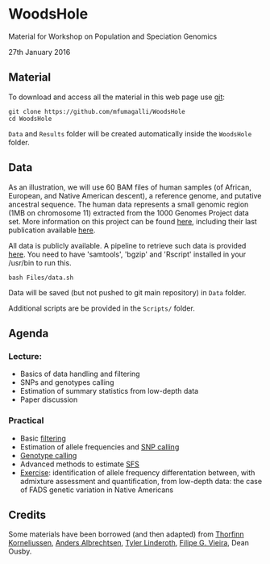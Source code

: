 # WoodsHole

Material for Workshop on Population and Speciation Genomics

27th January 2016

## Material

To download and access all the material in this web page use [git](http://git-scm.com/):
```
git clone https://github.com/mfumagalli/WoodsHole
cd WoodsHole
```
`Data` and `Results` folder will be created automatically inside the `WoodsHole` folder.

## Data

As an illustration, we will use 60 BAM files of human samples (of African, European, and Native American descent), a reference genome, and putative ancestral sequence.
The human data represents a small genomic region (1MB on chromosome 11) extracted from the 1000 Genomes Project data set.
More information on this project can be found [here](http://www.1000genomes.org/), including their last publication available [here](http://www.nature.com/nature/journal/v526/n7571/full/nature15393.html).

All data is publicly available.
A pipeline to retrieve such data is provided [here](https://github.com/mfumagalli/WoodsHole/blob/master/Files/data.md).
You need to have 'samtools', 'bgzip' and 'Rscript' installed in your /usr/bin to run this.
```
bash Files/data.sh
```
Data will be saved (but not pushed to git main repository) in `Data` folder.

Additional scripts are be provided in the `Scripts/` folder.

## Agenda

### Lecture:

* Basics of data handling and filtering
* SNPs and genotypes calling
* Estimation of summary statistics from low-depth data
* Paper discussion

### Practical

* Basic [filtering](https://github.com/mfumagalli/WoodsHole/blob/master/Files/filtering.md)
* Estimation of allele frequencies and [SNP calling](https://github.com/mfumagalli/WoodsHole/blob/master/Files/snpcall.md)
* [Genotype calling](https://github.com/mfumagalli/WoodsHole/blob/master/Files/genocall.md)
* Advanced methods to estimate [SFS](https://github.com/mfumagalli/WoodsHole/blob/master/Files/sfs.md)
* [Exercise](https://github.com/mfumagalli/WoodsHole/blob/master/Files/exercise.md): identification of allele frequency differentation between, with admixture assessment and quantification, from low-depth data: the case of FADS genetic variation in Native Americans

## Credits

Some materials have been borrowed (and then adapted) from [Thorfinn Korneliussen](http://scholar.google.co.uk/citations?user=-YNWF4AAAAAJ&hl=en), [Anders Albrechtsen](http://popgen.dk/albrecht/web/WelcomePage.html), [Tyler Linderoth](http://scholar.google.com/citations?user=dTuxmzkAAAAJ&hl=en), [Filipe G. Vieira](http://scholar.google.com/citations?user=gvZmPNQAAAAJ&hl=en), Dean Ousby.


